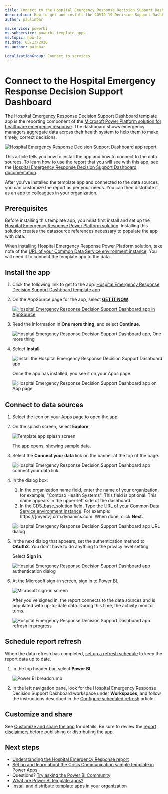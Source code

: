 ```yaml
---
title: Connect to the Hospital Emergency Response Decision Support Dashboard
description: How to get and install the COVID-19 Decision Support Dashboard for healthcare emergency template app, and how to connect to data
author: paulinbar

ms.service: powerbi
ms.subservice: powerbi-template-apps
ms.topic: how-to
ms.date: 05/13/2020
ms.author: painbar

LocalizationGroup: Connect to services
---
```

# Connect to the Hospital Emergency Response Decision Support Dashboard
The Hospital Emergency Response Decision Support Dashboard template app is the reporting component of the [Microsoft Power Platform solution for healthcare emergency response](https://powerapps.microsoft.com/blog/emergency-response-solution-a-microsoft-power-platform-solution-for-healthcare-emergency-response/). The dashboard shows emergency managers aggregate data across their health system to help them to make timely, correct decisions.

![Hospital Emergency Response Decision Support Dashboard app report](media/service-connect-to-health-emergency-response/service-health-emergency-response-app-report.png)

This article tells  you how to install the app and how to connect to the data sources. To learn how to use the report that you will see with this app, see the [Hospital Emergency Response Decision Support Dashboard documentation](/powerapps/sample-apps/emergency-response/deploy-configure#view-the-power-bi-dashboard).

After you've installed the template app and connected to the data sources, you can customize the report as per your needs. You can then distribute it as an app to colleagues in your organization.

## Prerequisites

Before installing this template app, you must first install and set up the [Hospital Emergency Response Power Platform solution](/powerapps/sample-apps/emergency-response/deploy-configure). Installing this solution creates the datasource references necessary to populate the app with data.

When installing Hospital Emergency Response Power Platform solution, take note of the [URL of your Common Data Service environment instance](/powerapps/sample-apps/emergency-response/deploy-configure#publish-the-power-bi-dashboard). You will need it to connect the template app to the data.

## Install the app

1. Click the following link to get to the app: [Hospital Emergency Response Decision Support Dashboard template app](https://aka.ms/AppSource_Hospital_offer)

1. On the AppSource page for the app, select [**GET IT NOW**](https://aka.ms/AppSource_Hospital_offer).

    [![Hospital Emergency Response Decision Support Dashboard app in AppSource](media/service-connect-to-health-emergency-response/service-health-emergency-response-app-appsource-get-it-now.png)](https://aka.ms/AppSource_Hospital_offer)

1. Read the information in **One more thing**, and select **Continue**.

    ![Hospital Emergency Response Decision Support Dashboard app, One more thing](media/service-connect-to-health-emergency-response/service-health-emergency-response-1-more-thing.png)

1. Select **Install**. 

    ![Install the Hospital Emergency Response Decision Support Dashboard app](media/service-connect-to-health-emergency-response/service-health-emergency-response-select-install.png)

    Once the app has installed, you see it on your Apps page.

   ![Hospital Emergency Response Decision Support Dashboard app on App page](media/service-connect-to-health-emergency-response/service-health-emergency-response-app-apps-page-icon.png)

## Connect to data sources

1. Select the icon on your Apps page to open the app.

1. On the splash screen, select **Explore**.

   ![Template app splash screen](media/service-connect-to-health-emergency-response/service-health-emergency-response-app-splash-screen.png)

   The app opens, showing sample data.

1. Select the **Connect your data** link on the banner at the top of the page.

   ![Hospital Emergency Response Decision Support Dashboard app connect your data link](media/service-connect-to-health-emergency-response/service-health-emergency-response-app-connect-data.png)

1. In the dialog box:
   1. In the organization name field, enter the name of your organization, for example, "Contoso Health Systems". This field is optional. This name appears in the upper-left side of the dashboard.
   1. In the CDS_base_solution field, Type the [URL of your Common Data Service environment instance](/powerapps/sample-apps/emergency-response/deploy-configure#publish-the-power-bi-dashboard). For example: https://[myenv].crm.dynamics.com. When done, click **Next**.

   ![Hospital Emergency Response Decision Support Dashboard app URL dialog](media/service-connect-to-health-emergency-response/service-health-emergency-response-app-url-dialog.png)

1. In the next dialog that appears, set the authentication method to **OAuth2**. You don't have to do anything to the privacy level setting.

   Select **Sign in**.

   ![Hospital Emergency Response Decision Support Dashboard app authentication dialog](media/service-connect-to-health-emergency-response/service-health-emergency-response-app-authentication-dialog.png)

1. At the Microsoft sign-in screen, sign in to Power BI.

   ![Microsoft sign-in screen](media/service-connect-to-health-emergency-response/service-health-emergency-response-app-microsoft-login.png)

   After you've signed in, the report connects to the data sources and is populated with up-to-date data. During this time, the activity monitor turns.

   ![Hospital Emergency Response Decision Support Dashboard app refresh in progress](media/service-connect-to-health-emergency-response/service-health-emergency-response-app-refresh-monitor.png)

## Schedule report refresh

When the data refresh has completed, [set up a refresh schedule](../connect-data/refresh-scheduled-refresh.md) to keep the report data up to date.

1. In the top header bar, select **Power BI**.

   ![Power BI breadcrumb](media/service-connect-to-health-emergency-response/service-health-emergency-response-app-powerbi-breadcrumb.png)

1. In the left navigation pane, look for the Hospital Emergency Response Decision Support Dashboard workspace under **Workspaces**, and follow the instructions described in the [Configure scheduled refresh](../connect-data/refresh-scheduled-refresh.md) article.

## Customize and share

See [Customize and share the app](../connect-data/service-template-apps-install-distribute.md#customize-and-share-the-app) for details. Be sure to review the [report disclaimers](../create-reports/sample-covid-19-us.md#disclaimers) before publishing or distributing the app.

## Next steps
* [Understanding the Hospital Emergency Response report](/powerapps/sample-apps/emergency-response/deploy-configure#view-the-power-bi-dashboard)
* [Set up and learn about the Crisis Communication sample template in Power Apps](/powerapps/maker/canvas-apps/sample-crisis-communication-app)
* Questions? [Try asking the Power BI Community](https://community.powerbi.com/)
* [What are Power BI template apps?](../connect-data/service-template-apps-overview.md)
* [Install and distribute template apps in your organization](../connect-data/service-template-apps-install-distribute.md)